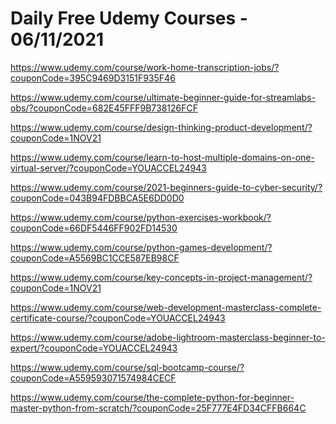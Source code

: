 # Daily Free Udemy Courses - 06/11/2021

https://www.udemy.com/course/work-home-transcription-jobs/?couponCode=395C9469D3151F935F46
https://www.udemy.com/course/ultimate-beginner-guide-for-streamlabs-obs/?couponCode=682E45FFF9B738126FCF
https://www.udemy.com/course/design-thinking-product-development/?couponCode=1NOV21
https://www.udemy.com/course/learn-to-host-multiple-domains-on-one-virtual-server/?couponCode=YOUACCEL24943
https://www.udemy.com/course/2021-beginners-guide-to-cyber-security/?couponCode=043B94FDBBCA5E6DD0D0
https://www.udemy.com/course/python-exercises-workbook/?couponCode=66DF5446FF902FD14530
https://www.udemy.com/course/python-games-development/?couponCode=A5569BC1CCE587EB98CF
https://www.udemy.com/course/key-concepts-in-project-management/?couponCode=1NOV21
https://www.udemy.com/course/web-development-masterclass-complete-certificate-course/?couponCode=YOUACCEL24943
https://www.udemy.com/course/adobe-lightroom-masterclass-beginner-to-expert/?couponCode=YOUACCEL24943
https://www.udemy.com/course/sql-bootcamp-course/?couponCode=A559593071574984CECF
https://www.udemy.com/course/the-complete-python-for-beginner-master-python-from-scratch/?couponCode=25F777E4FD34CFFB664C
